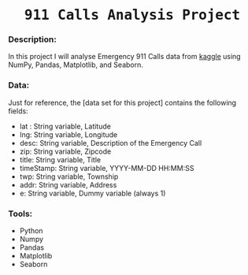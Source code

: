 # <h1 align="center"><samp> 911 Calls Analysis Project </samp></h1>

### Description:
In this project I will analyse Emergency 911 Calls data from [kaggle](https://www.kaggle.com/mchirico/montcoalert) using NumPy, Pandas, Matplotlib, and Seaborn.



### Data:
Just for reference, the [data set for this project] contains the following fields:
* lat : String variable, Latitude
* lng: String variable, Longitude
* desc: String variable, Description of the Emergency Call
* zip: String variable, Zipcode
* title: String variable, Title
* timeStamp: String variable, YYYY-MM-DD HH:MM:SS
* twp: String variable, Township
* addr: String variable, Address
* e: String variable, Dummy variable (always 1)

### Tools:
* Python
* Numpy
* Pandas
* Matplotlib
* Seaborn


